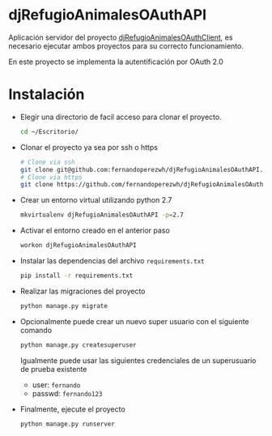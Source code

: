 # djRefugioAnimalesOAuthAPI

Aplicación servidor del proyecto [djRefugioAnimalesOAuthClient](https://github.com/fernandoperezwh/djRefugioAnimalesOAuthClient), es necesario ejecutar ambos proyectos para su correcto funcionamiento.

En este proyecto se implementa la autentificación por OAuth 2.0


# Instalación
- Elegir una directorio de facil acceso para clonar el proyecto. 
    ```bash
    cd ~/Escritorio/
    ```
- Clonar el proyecto ya sea por ssh o https
    ```bash
    # Clone via ssh
    git clone git@github.com:fernandoperezwh/djRefugioAnimalesOAuthAPI.git
    # Clone via https
    git clone https://github.com/fernandoperezwh/djRefugioAnimalesOAuthAPI.git
    ```
- Crear un entorno virtual utilizando python 2.7
    ```bash
    mkvirtualenv djRefugioAnimalesOAuthAPI -p=2.7
    ```
- Activar el entorno creado en el anterior paso
    ```bash
    workon djRefugioAnimalesOAuthAPI
    ```
- Instalar las dependencias del archivo `requirements.txt` 
    ```bash
    pip install -r requirements.txt
    ```
- Realizar las migraciones del proyecto 
    ```bash 
    python manage.py migrate
    ```
- Opcionalmente puede crear un nuevo super usuario con el siguiente comando
    ```bash
    python manage.py createsuperuser
    ```    
    Igualmente puede usar las siguientes credenciales de un superusuario de prueba existente
    - user: `fernando`
    - passwd: `fernando123`

- Finalmente, ejecute el proyecto
    ```bash
    python manage.py runserver
    ```

